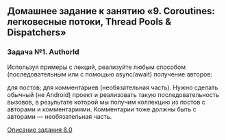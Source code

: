 ## Домашнее задание к занятию «9. Coroutines: легковесные потоки, Thread Pools & Dispatchers»

### Задача №1. AuthorId

Используя примеры с лекций, реализуйте любым способом (последовательным или с помощью async/await) получение авторов:

для постов;
для комментариев (необязательная часть).
Нужно сделать обычный (не Android) проект и реализовать такую последовательность вызовов, в результате которой мы получим коллекцию из постов 
с авторами и комментариями. Комментарии тоже должны быть с авторами — необязательная часть.

[Описание задания 8.0](https://github.com/netology-code/andin-homeworks/tree/ANDIN-36/08_coroutines)